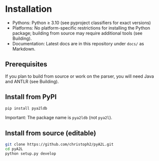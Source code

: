 # Installation

- Pythons: Python ≥ 3.10 (see pyproject classifiers for exact versions)
- Platforms: No platform-specific restrictions for installing the Python package; building from source may require additional tools (see Building).
- Documentation: Latest docs are in this repository under `docs/` as Markdown.

## Prerequisites

If you plan to build from source or work on the parser, you will need Java and ANTLR (see Building).

## Install from PyPI

```bash
pip install pya2ldb
```

Important: The package name is `pya2ldb` (not `pya2l`).

## Install from source (editable)

```bash
git clone https://github.com/christoph2/pyA2L.git
cd pyA2L
python setup.py develop
```
